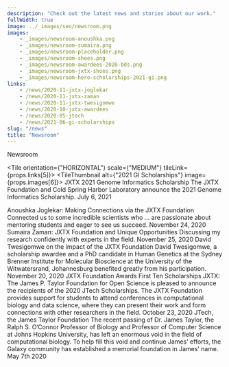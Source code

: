 ```yaml
---
description: "Check out the latest news and stories about our work."
fullWidth: true
image: ../_images/seo/newsroom.png
images:
    - _images/newsroom-anoushka.png
    - _images/newsroom-sumaira.png
    - _images/newsroom-placeholder.png
    - _images/newsroom-shoes.png
    - _images/newsroom-awardees-2020-bds.png
    - _images/newsroom-jxtx-shoes.png
    - _images/newsroom-hero-scholarships-2021-gi.png
links:
    - /news/2020-11-jxtx-joglekar
    - /news/2020-11-jxtx-zaman
    - /news/2020-11-jxtx-twesigomwe
    - /news/2020-10-jxtx-awardees
    - /news/2020-05-jtech
    - /news/2021-06-gi-scholarships
slug: "/news"
title: "Newsroom"
---
```


<Headline>
<HeadlineHeading>Newsroom</HeadlineHeading>
</Headline>

<Newsroom>

<Grid columns={1}>

<Tile orientation={"HORIZONTAL"} scale={"MEDIUM"} tileLink={props.links[5]}>
<TileThumbnail alt={"2021 GI Scholarships"} image={props.images[6]}></TileThumbnail>
<TileContent>
<TileHeading>
JXTX 2021 Genome Informatics Scholarship
</TileHeading>
<TileBody>
The JXTX Foundation and Cold Spring Harbor Laboratory announce the 2021 Genome Informatics Scholarship.
</TileBody>
<TileDate>July 6, 2021</TileDate>
</TileContent>
</Tile>

</Grid>

<Grid columns={3}>

<Tile tileLink={props.links[0]}>
<TileThumbnail alt={"Anoushka"} image={props.images[0]}></TileThumbnail>
<TileContent>
<TileHeading>
Anoushka Joglekar: Making Connections via the JXTX Foundation
</TileHeading>
<TileBody>
Connected us to some incredible scientists who ... are passionate about mentoring students and eager to see us succeed.
</TileBody>
<TileDate>November 24, 2020</TileDate>
</TileContent>
</Tile>

<Tile tileLink={props.links[1]}>
<TileThumbnail alt={"Sumaira"} image={props.images[1]}></TileThumbnail>
<TileContent>
<TileHeading>
Sumaira Zaman: JXTX Foundation and Unique Opportunities
</TileHeading>
<TileBody>
Discussing my research confidently with experts in the field.
</TileBody>
<TileDate>November 25, 2020</TileDate>
</TileContent>
</Tile>

<Tile tileLink={props.links[2]}>
<TileThumbnail alt={"David"} image={props.images[2]}></TileThumbnail>
<TileContent>
<TileHeading>
David Twesigomwe on the impact of the JXTX Foundation
</TileHeading>
<TileBody>
David Twesigomwe, a scholarship awardee and a PhD candidate in Human Genetics at the Sydney Brenner Institute for Molecular Bioscience at the University of the Witwatersrand, Johannesburg benefited greatly from his participation.
</TileBody>
<TileDate>November 20, 2020</TileDate>
</TileContent>
</Tile>

<Tile tileLink={props.links[3]}>
<TileThumbnail alt={"2020 BDS Awardees"} image={props.images[4]}></TileThumbnail>
<TileContent>
<TileHeading>
JXTX Foundation Awards First Ten Scholarships
</TileHeading>
<TileBody>
JXTX: The James P. Taylor Foundation for Open Science is pleased to announce the recipients of the 2020 JTech Scholarships. The JXTX Foundation provides support for students to attend conferences in computational biology and data science, where they can present their work and form connections with other researchers in the field.
</TileBody>
<TileDate>October 23, 2020</TileDate>
</TileContent>
</Tile>

<Tile tileLink={props.links[4]}>
<TileThumbnail alt={"Awardees"} image={props.images[5]}></TileThumbnail>
<TileContent>
<TileHeading>
JTech, the James Taylor Foundation
</TileHeading>
<TileBody>
The recent passing of Dr. James Taylor, the Ralph S. O’Connor Professor of Biology and Professor of Computer Science at Johns Hopkins University, has left an enormous void in the field of computational biology. To help fill this void and continue James’ efforts, the Galaxy community has established a memorial foundation in James’ name.
</TileBody>
<TileDate>May 7th 2020</TileDate>
</TileContent>
</Tile>

</Grid>

</Newsroom>
